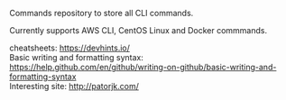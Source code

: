 Commands repository to store all CLI commands.

Currently supports AWS CLI, CentOS Linux and Docker commmands.

cheatsheets: https://devhints.io/</br>
Basic writing and formatting syntax: https://help.github.com/en/github/writing-on-github/basic-writing-and-formatting-syntax</br>
Interesting site: http://patorjk.com/</br>

